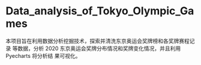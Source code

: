 # Data_analysis_of_Tokyo_Olympic_Games
 本项目旨在利用数据分析挖掘技术，探索并清洗东京奥运会奖牌榜和各奖牌赛程记录 等数据，分析 2020 东京奥运会奖牌分布情况和奖牌变化情况，并且利用 Pyecharts 将分析结 果可视化。
